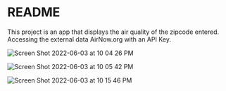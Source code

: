 # README
This project is an app that displays the air quality of the zipcode entered. Accessing the external data AirNow.org with an API Key.

![Screen Shot 2022-06-03 at 10 04 26 PM](https://user-images.githubusercontent.com/72527380/171974351-7d61a5dd-0b90-4d4f-bb3b-4d02fd0f158f.png)


![Screen Shot 2022-06-03 at 10 05 42 PM](https://user-images.githubusercontent.com/72527380/171974363-ef1d33d2-2b65-4f9d-8bff-18e49bd5ce76.png)



![Screen Shot 2022-06-03 at 10 15 46 PM](https://user-images.githubusercontent.com/72527380/171974366-857bb1c3-c789-41b0-8769-3a3dc60d53d1.png)
